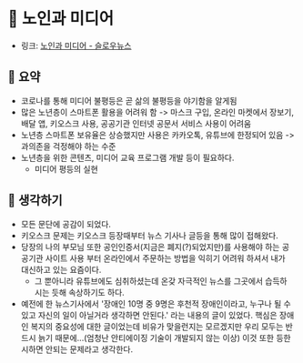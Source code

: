 # 👵 노인과 미디어

- 링크: [노인과 미디어 - 슬로우뉴스](https://slownews.kr/78774?utm_source=feedburner&utm_medium=feed&utm_campaign=Feed%3A+slownews+%28%EC%8A%AC%EB%A1%9C%EC%9A%B0%EB%89%B4%EC%8A%A4%29)

## 📝 요약 
- 코로나를 통해 미디어 불평등은 곧 삶의 불평등을 야기함을 알게됨 
- 많은 노년층이 스마트폰 활용을 어려워 함 -> 마스크 구입, 온라인 마켓에서 장보기, 배달 앱, 키오스크 사용, 공공기관 인터넷 공문서 서비스 사용이 어려움  
- 노년층 스마트폰 보유율은 상승했지만 사용은 카카오톡, 유튜브에 한정되어 있음 -> 과의존을 걱정해야 하는 수준  
- 노년층을 위한 콘텐츠, 미디어 교육 프로그램 개발 등이 필요하다.  
  - 미디어 평등의 실현  


## 🤔 생각하기 
- 모든 문단에 공감이 되었다.  
- 키오스크 문제는 키오스크 등장때부터 뉴스 기사나 글등을 통해 많이 접해왔다.  
- 당장의 나의 부모님 또한 공인인증서(지금은 폐지(?)되었지만)를 사용해야 하는 공공기관 사이트 사용 부터 온라인에서 주문하는 방법을 익히기 어려워 하셔서 내가 대신하고 있는 요즘이다.  
  - 그 뿐아니라 유튜브에도 심취하셨는데 온갖 자극적인 뉴스를 그곳에서 습득하시는 듯해 속상하기도 하다. 
- 예전에 한 뉴스기사에서 '장애인 10명 중 9명은 후천적 장애인이라고, 누구나 될 수 있고 자신의 일이 아닐거라 생각하면 안된다.' 라는 내용의 글이 있었다. 핵심은 장애인 복지의 중요성에 대한 글이었는데 비유가 맞을런지는 모르겠지만 우리 모두는 반드시 늙기 때문에...(엄청난 안티에이징 기술이 개발되지 않는 이상) 이것 또한 등한시하면 안되는 문제라고 생각한다. 